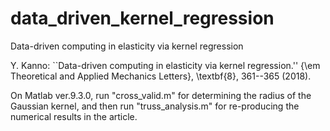 # data_driven_kernel_regression
Data-driven computing in elasticity via kernel regression

Y. Kanno:
  ``Data-driven computing in elasticity via kernel regression.''
  {\em Theoretical and Applied Mechanics Letters},
  \textbf{8}, 361--365 (2018).
  
On Matlab ver.9.3.0,
  run "cross_valid.m" for determining the radius of the Gaussian kernel, and then
  run "truss_analysis.m" for re-producing the numerical results in the article. 
  
